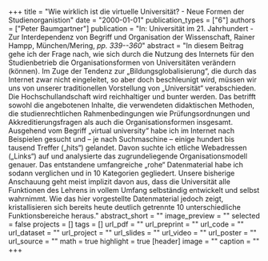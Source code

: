 +++
title = "Wie wirklich ist die virtuelle Universität? - Neue Formen der Studienorganistion"
date = "2000-01-01"
publication_types = ["6"]
authors = ["Peter Baumgartner"]
publication = "In: Universität im 21. Jahrhundert - Zur Interdependenz von Begriff und Organisation der Wissenschaft, Rainer Hampp, München/Mering, _pp. 339--360_"
abstract = "In diesem Beitrag gehe ich der Frage nach, wie sich durch die Nutzung des Internets für den Studienbetrieb die Organisationsformen von Universitäten verändern (können). Im Zuge der Tendenz zur „Bildungsglobalisierung“, die durch das Internet zwar nicht eingeleitet, so aber doch beschleunigt wird, müssen wir uns von unserer traditionellen Vorstellung von „Universität“ verabschieden. Die Hochschullandschaft wird reichhaltiger und bunter werden. Das betrifft sowohl die angebotenen Inhalte, die verwendeten didaktischen Methoden, die studienrechtlichen Rahmenbedingungen wie Prüfungsordnungen und Akkreditierungsfragen als auch die Organisationsformen insgesamt. Ausgehend vom Begriff „virtual university“ habe ich im Internet nach Beispielen gesucht und – je nach Suchmaschine – einige hundert bis tausend Treffer („hits“) gelandet. Davon suchte ich etliche Webadressen („Links“) auf und analysierte das zugrundeliegende Organisationsmodell genauer. Das entstandene umfangreiche „rohe“ Datenmaterial habe ich sodann verglichen und in 10 Kategorien gegliedert. Unsere bisherige Anschauung geht meist implizit davon aus, dass die Universität alle Funktionen des Lehrens in vollem Umfang selbständig entwickelt und selbst wahrnimmt. Wie das hier vorgestellte Datenmaterial jedoch zeigt, kristallisieren sich bereits heute deutlich getrennte 10 unterschiedliche Funktionsbereiche heraus."
abstract_short = ""
image_preview = ""
selected = false
projects = []
tags = []
url_pdf = ""
url_preprint = ""
url_code = ""
url_dataset = ""
url_project = ""
url_slides = ""
url_video = ""
url_poster = ""
url_source = ""
math = true
highlight = true
[header]
image = ""
caption = ""
+++
